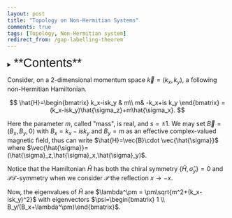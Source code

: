 ```yaml
---
layout: post
title: "Topology on Non-Hermitian Systems"
comments: true
tags: [Topology, Non-Hermitian system]
redirect_from: /gap-labelling-theorem
---
```

<details><summary>
<span style="font-size:2em;font-family: Helvetica;">**Contents**</span>
</summary>
* Contents
{:toc}
</details>

Consider, on a 2-dimensional momentum space $\vec{k}=(k_x,k_y)$, a following non-Hermitian Hamiltonian.

$$
\hat{H}=\begin{bmatrix}
    k_x-isk_y & m\\
    m& -k_x+is k_y
\end{bmatrix} = (k_x-isk_y)\hat{\sigma_z}+m\hat{\sigma_x}.
$$

Here the parameter $m$, called "mass", is real, and $s=\pm 1$. We may set $\vec{B}=(B_x,B_y,0)$ with $B_x=k_x-isk_y$ and $B_y=m$ as an effective complex-valued magnetic field, thus can write $\hat{H}=\vec{B}\cdot \vec{\hat{\sigma}}$ where $\vec{\hat{\sigma}}=(\hat{\sigma}_z,\hat{\sigma}_x,\hat{\sigma}_y)$.

Notice that the Hamiltonian $\hat{H}$ has both the chiral symmetry $\{\hat{H},\hat{\sigma}_y\}=0$ and $\mathcal{PT}$-symmetry when we consider $\mathcal{P}$ the reflection $x\rightarrow -x$.

Now, the eigenvalues of $\hat{H}$ are $\lambda^\pm = \pm\sqrt{m^2+(k_x-isk_y)^2}$ with eigenvectors $\psi=\begin{bmatrix} 1 \\ B_y/(B_x+\lambda^\pm)\end{bmatrix}$.

<script src="https://utteranc.es/client.js"
        repo="[ENTER REPO HERE]"
        issue-term="pathname"
        theme="github-light"
        crossorigin="anonymous"
        async>
</script>